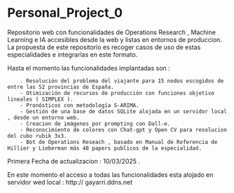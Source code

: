 # Personal_Project_0

Repositorio web con funcionalidades de Operations Research , Machine Learning e IA accesibles desde la web y listas en entornos de produccion.
La propuesta de este repositorio es recoger casos de uso de estas especialidades e integrarlas en este formato.

Hasta el momento las funcionalidades implantadas son :

        . Resolución del problema del viajante para 15 nodos escogidos de entre las 52 provincias de España.
        - Otimización de recursos de producción con funciones objetivo lineales ( SIMPLEX ).
        - Pronósticos con metodología S-ARIMA.
        - Gestión de una base de datos SQLite alojada en un servidor local , desde un entorno web.
        - Creacion de imágenes por prompting con Dall-e.
        - Reconocimiento de colores con Chat-gpt y Open CV para resolucion del cubo rubik 3x3.
        - Bot de Operations Reseach , basado en Manual de Referencia de Hillier y Lieberman más 48 papers publicos de la especialidad.

Primera Fecha de actualizacion : 10/03/2025 .

En este momento el acceso a todas las funcionalidades esta alojado en servidor wed local : http:// gayarri.ddns.net 



